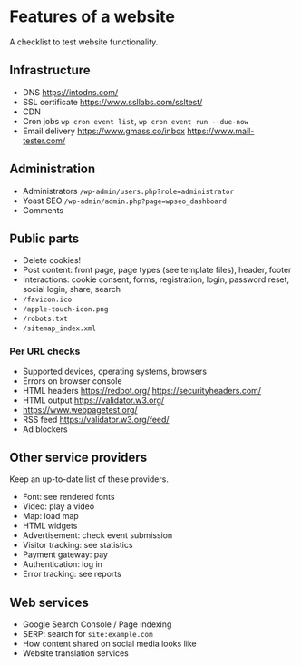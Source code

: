 # Features of a website

A checklist to test website functionality.

## Infrastructure

- DNS https://intodns.com/
- SSL certificate https://www.ssllabs.com/ssltest/
- CDN
- Cron jobs `wp cron event list`, `wp cron event run --due-now`
- Email delivery https://www.gmass.co/inbox https://www.mail-tester.com/

## Administration

- Administrators `/wp-admin/users.php?role=administrator`
- Yoast SEO `/wp-admin/admin.php?page=wpseo_dashboard`
- Comments

## Public parts

- Delete cookies!
- Post content: front page, page types (see template files), header, footer
- Interactions: cookie consent, forms, registration, login, password reset, social login, share, search
- `/favicon.ico`
- `/apple-touch-icon.png`
- `/robots.txt`
- `/sitemap_index.xml`

### Per URL checks

- Supported devices, operating systems, browsers
- Errors on browser console
- HTML headers https://redbot.org/ https://securityheaders.com/
- HTML output https://validator.w3.org/
- https://www.webpagetest.org/
- RSS feed https://validator.w3.org/feed/
- Ad blockers

## Other service providers

Keep an up-to-date list of these providers.

- Font: see rendered fonts
- Video: play a video
- Map: load map
- HTML widgets
- Advertisement: check event submission
- Visitor tracking: see statistics
- Payment gateway: pay
- Authentication: log in
- Error tracking: see reports

## Web services

- Google Search Console / Page indexing
- SERP: search for `site:example.com`
- How content shared on social media looks like
- Website translation services
